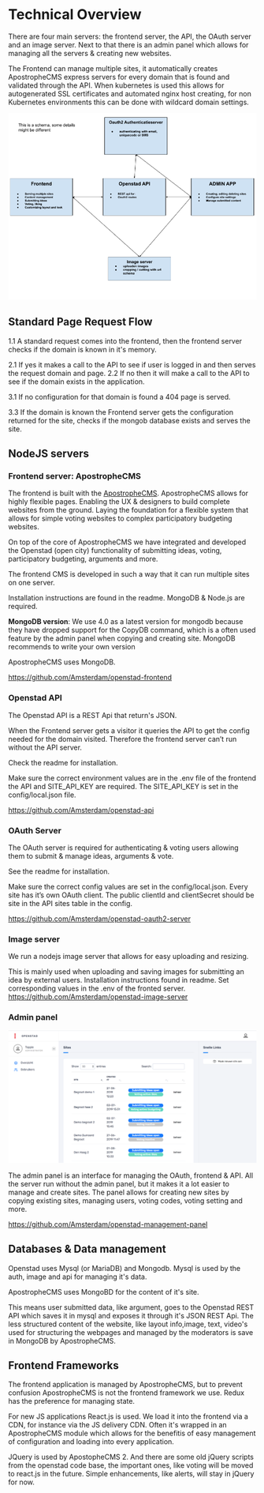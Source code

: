 # Technical Overview
There are four main servers: the frontend server, the API, the OAuth server and an image server. Next to that there is an admin panel which allows for managing all the servers & creating new websites.

The Frontend can manage multiple sites, it automatically creates ApostropheCMS express servers for every domain that is found and validated through the API. When kubernetes is used this allows for autogenerated SSL certificates and automated nginx host creating, for non Kubernetes environments this can be done with wildcard domain settings.

![Architecture schema](/img/scheme-architecture.png)



## Standard Page Request Flow

1.1 A standard request comes into the frontend, then the frontend server checks if the domain is known in it's memory.

2.1 If yes it makes a call to the API to see if user is logged in and then serves the request domain and page. 2.2 If no  then it will make a call to the API to see if the domain exists in the application.

3.1 If no configuration for that domain is found a 404 page is served.

3.3 If the domain is known the Frontend server gets the configuration returned for the site, checks if the mongob database exists and serves the site.



## NodeJS servers

### Frontend server: ApostropheCMS
The frontend is built with the [ApostropheCMS](https://docs.apostrophecms.org/). ApostropheCMS allows for highly flexible pages. Enabling the UX & designers to build complete websites from the ground. Laying the foundation for a flexible system that allows for simple voting websites to complex participatory budgeting websites.  

On top of the core of ApostropheCMS we have integrated and developed the Openstad (open city) functionality of submitting ideas, voting, participatory budgeting, arguments and more.

The frontend CMS is developed in such a way that it can run multiple sites on one server.

Installation instructions are found in the readme. MongoDB & Node.js are required.

**MongoDB version**: We use 4.0 as a latest version for mongodb because they have dropped support for the CopyDB command, which is a often used feature by the admin panel when copying and creating site. MongoDB recommends to write your own version

ApostropheCMS uses MongoDB.

https://github.com/Amsterdam/openstad-frontend


### Openstad API
The Openstad API is a REST Api that return's JSON.

When the Frontend server gets a visitor it queries the API to get the config needed for the domain visited. Therefore the frontend server can’t run without the API server.

Check the readme for installation.

Make sure the correct environment values are in the .env file of the frontend the API and SITE_API_KEY are required. The SITE_API_KEY is set in the config/local.json file.

https://github.com/Amsterdam/openstad-api


### OAuth Server
The OAuth server is required for authenticating & voting users allowing them to submit & manage ideas, arguments & vote.

See the readme for installation.

Make sure the correct config values are set in the config/local.json.
Every site has it’s own OAuth client. The public clientId and clientSecret should be site in the API sites table in the config.

https://github.com/Amsterdam/openstad-oauth2-server

### Image server
We run  a nodejs image server that allows for easy uploading and resizing.

This is mainly used when uploading and saving images for submitting an idea by external users. Installation instructions found in readme. Set corresponding values in the .env of the fronted server.
https://github.com/Amsterdam/openstad-image-server

### Admin panel
![Admin panel screenshot](/img/admin-panel-screenshot.png)

The admin panel is an interface for managing the OAuth, frontend & API. All the server run without the admin panel, but it makes it a lot easier to manage and create sites. The panel allows for creating new sites by copying existing sites, managing users, voting codes, voting setting and more.

https://github.com/Amsterdam/openstad-management-panel



## Databases & Data management

Openstad uses Mysql (or MariaDB) and Mongodb. Mysql is used by the auth, image and api for managing it's data.

ApostropheCMS uses MongoBD for the content of it's site.

This means user submitted data, like argument,  goes to the Openstad REST API which saves it in mysql and exposes it through it's JSON REST Api. The less structured content of the website, like layout info,image, text, video's used for structuring the webpages and managed by the moderators is save in MongoDB by ApostropheCMS.



## Frontend Frameworks

The frontend application is managed by ApostropheCMS, but to prevent confusion ApostropheCMS is not the frontend framework we use. Redux has the preference for managing state.

For new JS applications React.js is used. We load it into the frontend via a CDN, for instance via the JS delivery CDN. Often it's wrapped in an ApostropheCMS module which allows for the benefitis of easy management of configuration and loading into every application.

JQuery is used by ApostopheCMS 2. And there are some old jQuery scripts from the openstad code base, the important ones, like voting will be moved to react.js in the future. Simple enhancements, like alerts, will stay in jQuery for now.
